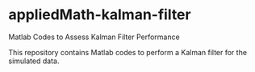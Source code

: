 # appliedMath-kalman-filter
Matlab Codes to Assess Kalman Filter Performance

This repository contains Matlab codes to perform a Kalman filter for the simulated data.
